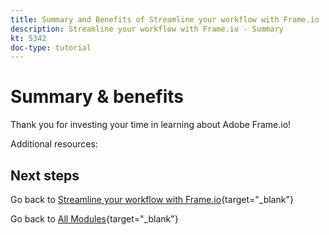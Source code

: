 ```yaml
---
title: Summary and Benefits of Streamline your workflow with Frame.io
description: Streamline your workflow with Frame.io - Summary
kt: 5342
doc-type: tutorial
---
```

# Summary & benefits

Thank you for investing your time in learning about Adobe Frame.io! 

Additional resources:


## Next steps

Go back to [Streamline your workflow with Frame.io](./frameio.md){target="_blank"}

Go back to [All Modules](./../../../overview.md){target="_blank"}